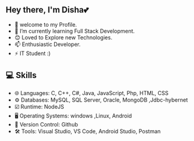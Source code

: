 ## Hey there, I'm Disha💕
- 👀 welcome to my Profile. 
- 🌱 I’m currently learning Full Stack Development.
- 😊 Loved to Explore new Technologies.
- 📫 Enthusiastic Developer.
- ⚡ IT Student :)

## 💻 Skills
- 🌐 Languages: C, C++, C#, Java, JavaScript, Php, HTML, CSS 
- ⚙️ Databases: MySQL, SQL Server, Oracle, MongoDB ,Jdbc-hybernet
- ☑️ Runtime: NodeJS
- 🖥️ Operating Systems: windows ,Linux, Android
- 📜 Version Control: Github
- 🛠️ Tools: Visual Studio, VS Code, Android Studio, Postman
